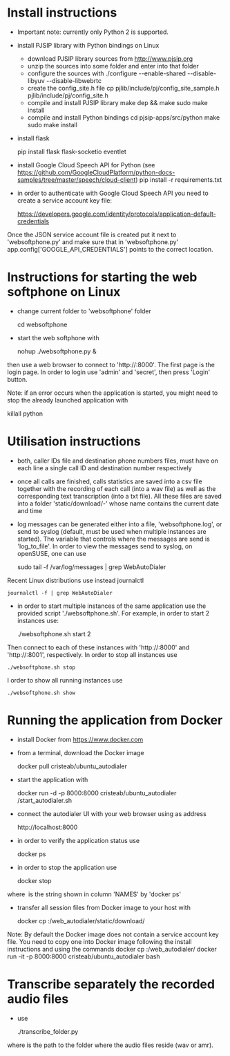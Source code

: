 # Install instructions

- Important note: currently only Python 2 is supported.

- install PJSIP library with Python bindings on Linux
   * download PJSIP library sources from http://www.pjsip.org
   * unzip the sources into some folder and enter into that folder
   * configure the sources with
     ./configure --enable-shared --disable-libyuv --disable-libwebrtc
   * create the config_site.h file
     cp pjlib/include/pj/config_site_sample.h pjlib/include/pj/config_site.h
   * compile and install PJSIP library
     make dep && make
     sudo make install
   * compile and install Python bindings
     cd pjsip-apps/src/python
     make
     sudo make install

- install flask

    pip install flask flask-socketio eventlet

- install Google Cloud Speech API for Python (see https://github.com/GoogleCloudPlatform/python-docs-samples/tree/master/speech/cloud-client)
    pip install -r requirements.txt

- in order to authenticate with Google Cloud Speech API you need to create a service account key file:

    https://developers.google.com/identity/protocols/application-default-credentials

Once the JSON service account file is created put it next to 'websoftphone.py' and make sure that in
'websoftphone.py' app.config['GOOGLE_API_CREDENTIALS'] points to the correct location.


# Instructions for starting the web softphone on Linux

- change current folder to 'websoftphone' folder

   cd websoftphone

- start the web softphone with

   nohup ./websoftphone.py &

then use a web browser to connect to 'http://<server address>:8000'. The first page is the login page. In order
to login use 'admin' and 'secret', then press 'Login' button.

Note: if an error occurs when the application is started, you might need to stop the already launched application with

   killall python


# Utilisation instructions

- both, caller IDs file and destination phone numbers files, must have on each line a single call ID and
destination number respectively

- once all calls are finished, calls statistics are saved into a csv file together with the recording of each call
(into a wav file) as well as the corresponding text transcription (into a txt file). All these files are saved into a folder
'static/download/<current date and time>-<provider ID>' whose name contains the current date and time

- log messages can be generated either into a file, 'websoftphone.log', or send to syslog (default, must be used when
multiple instances are started). The variable that controls where the messages are send is 'log_to_file'.
In order to view the messages send to syslog, on openSUSE, one can use

    sudo tail -f /var/log/messages | grep WebAutoDialer

Recent Linux distributions use instead journalctl

    journalctl -f | grep WebAutoDialer

- in order to start multiple instances of the same application use the provided script './websoftphone.sh'.
For example, in order to start 2 instances use:

    ./websoftphone.sh start 2

Then connect to each of these instances with 'http://<IP address>:8000' and 'http://<IP address>:8001',
respectively. In order to stop all instances use

    ./websoftphone.sh stop

I order to show all running instances use

    ./websoftphone.sh show


# Running the application from Docker

- install Docker from https://www.docker.com

- from a terminal, download the Docker image

    docker pull cristeab/ubuntu_autodialer

- start the application with

    docker run -d -p 8000:8000 cristeab/ubuntu_autodialer /start_autodialer.sh

- connect the autodialer UI with your web browser using as address

    http://localhost:8000

- in order to verify the application status use

    docker ps

- in order to stop the application use

    docker stop <image name>

where <image name> is the string shown in column 'NAMES' by 'docker ps'

- transfer all session files from Docker image to your host with

    docker cp <image name>:/web_autodialer/static/download/ <dest folder>

Note: By default the Docker image does not contain a service account key file. You need to copy one into
Docker image following the install instructions and using the commands
    docker cp <service account key file> <image name>:/web_autodialer/
    docker run -it -p 8000:8000 cristeab/ubuntu_autodialer bash


# Transcribe separately the recorded audio files

- use

   ./transcribe_folder.py <path>

where <path> is the path to the folder where the audio files reside (wav or amr).